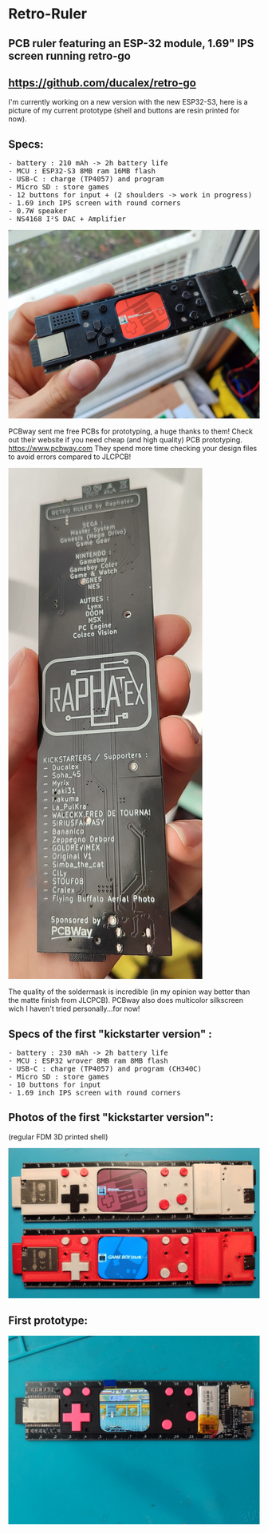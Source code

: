 # Retro-Ruler
## PCB ruler featuring an ESP-32 module, 1.69" IPS screen running retro-go

## <https://github.com/ducalex/retro-go>

I'm currently working on a new version with the new ESP32-S3, here is a picture of my current prototype (shell and buttons are resin printed for now).
## Specs:
<pre>
- battery : 210 mAh -> 2h battery life
- MCU : ESP32-S3 8MB ram 16MB flash
- USB-C : charge (TP4057) and program
- Micro SD : store games
- 12 buttons for input + (2 shoulders -> work in progress)
- 1.69 inch IPS screen with round corners
- 0.7W speaker
- NS4168 I²S DAC + Amplifier
</pre>

<img src="retro-ruler-V2.jpg"/>

PCBway sent me free PCBs for prototyping, a huge thanks to them!
Check out their website if you need cheap (and high quality) PCB prototyping.
https://www.pcbway.com
They spend more time checking your design files to avoid errors compared to JLCPCB!

<img src="retro-ruler-V2-PCB.jpg"/>

The quality of the soldermask is incredible (in my opinion way better than the matte finish from JLCPCB).
PCBway also does multicolor silkscreen wich I haven't tried personally...for now!


## Specs of the first "kickstarter version" :
<pre>
- battery : 230 mAh -> 2h battery life
- MCU : ESP32 wrover 8MB ram 8MB flash
- USB-C : charge (TP4057) and program (CH340C)
- Micro SD : store games
- 10 buttons for input
- 1.69 inch IPS screen with round corners
</pre>

## Photos of the first "kickstarter version":
(regular FDM 3D printed shell)

<img src="retro-ruler-V1.jpg"/>

## First prototype:

<img src="retro-ruler-V0.jpg"/>
